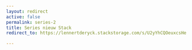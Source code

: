 ```yaml
---
layout: redirect
active: false
permalink: series-2
title: Series nieuw Stack
redirect_to: https://lennertderyck.stackstorage.com/s/U2yYhCQOeuxcsHe

---
```

